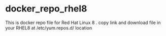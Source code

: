 # docker_repo_rhel8
This is docker repo file for Red Hat Linux 8 . copy link and download file in your RHEL8 at /etc/yum.repos.d/ location
